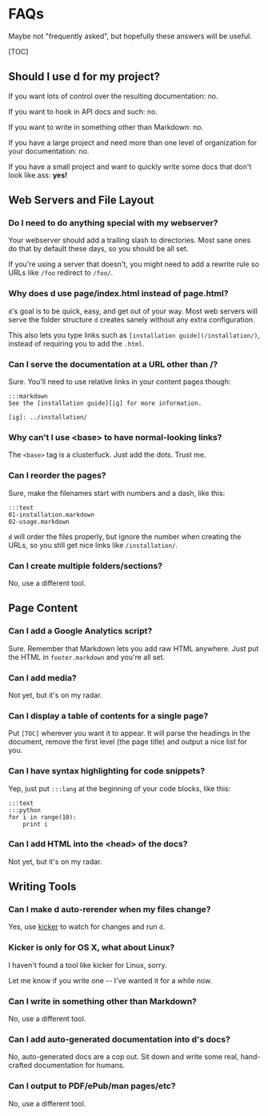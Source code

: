 FAQs
====

Maybe not "frequently asked", but hopefully these answers will be useful.

[TOC]

Should I use d for my project?
------------------------------

If you want lots of control over the resulting documentation: no.

If you want to hook in API docs and such: no.

If you want to write in something other than Markdown: no.

If you have a large project and need more than one level of organization for
your documentation: no.

If you have a small project and want to quickly write some docs that don't look
like ass: **yes!**

Web Servers and File Layout
---------------------------

### Do I need to do anything special with my webserver?

Your webserver should add a trailing slash to directories.  Most sane ones do
that by default these days, so you should be all set.

If you're using a server that doesn't, you might need to add a rewrite rule so
URLs like `/foo` redirect to `/foo/`.

### Why does d use page/index.html instead of page.html?

`d`'s goal is to be quick, easy, and get out of your way.  Most web servers will
serve the folder structure `d` creates sanely without any extra configuration.

This also lets you type links such as `[installation guide](/installation/)`,
instead of requiring you to add the `.html`.

### Can I serve the documentation at a URL other than /?

Sure.  You'll need to use relative links in your content pages though:

    :::markdown
    See the [installation guide][ig] for more information.

    [ig]: ../installation/


### Why can't I use <base\> to have normal-looking links?

The `<base>` tag is a clusterfuck.  Just add the dots.  Trust me.

### Can I reorder the pages?

Sure, make the filenames start with numbers and a dash, like this:

    :::text 
    01-installation.markdown
    02-usage.markdown

`d` will order the files properly, but ignore the number when creating the
URLs, so you still get nice links like `/installation/`.

### Can I create multiple folders/sections?

No, use a different tool.

Page Content
------------

### Can I add a Google Analytics script?

Sure.  Remember that Markdown lets you add raw HTML anywhere.  Just put the HTML
in `footer.markdown` and you're all set.

### Can I add media?

Not yet, but it's on my radar.

### Can I display a table of contents for a single page?

Put `[TOC]` wherever you want it to appear.  It will parse the headings in the
document, remove the first level (the page title) and output a nice list for
you.

### Can I have syntax highlighting for code snippets?

Yep, just put `:::lang` at the beginning of your code blocks, like this:

    :::text
    :::python
    for i in range(10):
        print i

### Can I add HTML into the <head\> of the docs?

Not yet, but it's on my radar.


Writing Tools
-------------

### Can I make d auto-rerender when my files change?

Yes, use [kicker](https://github.com/alloy/kicker) to watch for changes and run
`d`.

### Kicker is only for OS X, what about Linux?

I haven't found a tool like kicker for Linux, sorry.

Let me know if you write one -- I've wanted it for a while now.

### Can I write in something other than Markdown?

No, use a different tool.

### Can I add auto-generated documentation into d's docs?

No, auto-generated docs are a cop out.  Sit down and write some real,
hand-crafted documentation for humans.

### Can I output to PDF/ePub/man pages/etc?

No, use a different tool.

